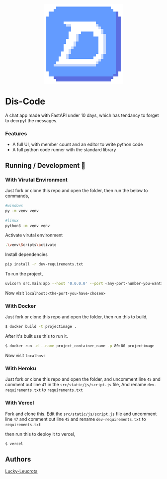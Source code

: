 <img src="src/static/images/logo-256.png" alt="Dis-Code" style="display: block; margin: 0 auto" />

# Dis-Code

A chat app made with FastAPI under 10 days, which has tendancy to forget to decrpyt the messages.

### Features

- A full UI, with member count and an editor to write python code
- A full python code runner with the standard library

## Running / Development 🤖

### With Virutal Environment

Just fork or clone this repo and open the folder, then run the below to commands,

```bash
#windows
py -m venv venv
```

```bash
#linux
python3 -m venv venv
```

Activate virutal environment

```bash
.\venv\Scripts\activate
```

Install dependencies

```bash
pip install -r dev-requirements.txt
```

To run the project,

```bash
uvicorn src.main:app --host '0.0.0.0' --port <any-port-number-you-want>
```

Now visit `localhost:<the-port-you-have-chosen>`

### With Docker

Just fork or clone this repo and open the folder,
then run this to build,

```bash
$ docker build -t projectimage .
```

After it's built use this to run it.

```bash
$ docker run -d --name project_container_name -p 80:80 projectimage
```

Now visit `localhost`

### With Heroku

Just fork or clone this repo and open the folder, and uncomment line `45` and comment out line `47` in the `src/static/js/script.js` file,
And rename `dev-requirements.txt` to `requirements.txt`

### With Vercel

Fork and clone this. Edit the `src/static/js/script.js` file and uncomment line `47` and comment out line `45` and rename `dev-requirements.txt` to `requirements.txt`

then run this to deploy it to vercel,

```bash
$ vercel
```

## Authors

[Lucky-Leucrota](https://github.com/lucky-leucrota)

